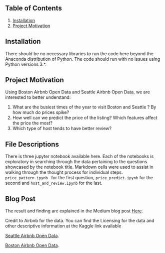 ## Table of Contents
1. [Installation](#installation)
2. [Project Motivation](#projectmotivation)

## Installation
There should be no necessary libraries to run the code here beyond the Anaconda distribution of Python. The code should run with no issues using Python versions 3.*.

## Project Motivation
Using Boston Airbnb Open Data and Seattle Airbnb Open Data, we are interested to better understand:
1. What are the busiest times of the year to visit Boston and Seattle ? By how much do prices spike?
2. How well can we predict the price of the listing? Which features affect the price the most?
3. Which type of host tends to have better review?

## File Descriptions
There is three jupyter notebook available here. Each of the notebooks is exploratory in searching through the data pertaining to the questions showcased by the notebook title. Markdown cells were used to assist in walking through the thought process for individual steps.
`price_pattern.ipynb ` for the first question, `price_predict.ipynb` for the second and `host_and_review.ipynb` for the last.

## Blog Post
The result and finding are explained in the Medium blog post [Here](https://medium.com/@ivanhi22/which-factors-affect-the-price-of-airbnb-in-seattle-and-boston-the-most-814e99f417da).

Credit to Airbnb for the data. You can find the Licensing for the data and other descriptive information at the Kaggle link available

[Seattle Airbnb Open Data](https://www.kaggle.com/airbnb/seattle).

[Boston Airbnb Open Data](https://www.kaggle.com/airbnb/boston).
